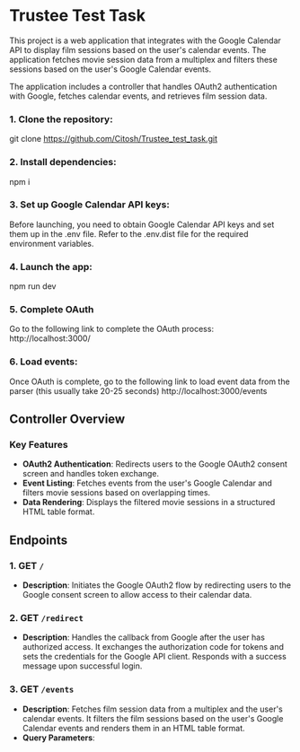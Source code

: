 
# Trustee Test Task
This project is a web application that integrates with the Google Calendar API to display film sessions based on the user's calendar events. The application fetches movie session data from a multiplex and filters these sessions based on the user's Google Calendar events.


The application includes a controller that handles OAuth2 authentication with Google, fetches calendar events, and retrieves film session data.
### 1. Clone the repository:
git clone https://github.com/Citosh/Trustee_test_task.git
### 2. Install dependencies:
npm i
### 3. Set up Google Calendar API keys:
Before launching, you need to obtain Google Calendar API keys and set them up in the .env file. Refer to the .env.dist file for the required environment variables.
### 4. Launch the app:
npm run dev
### 5. Complete OAuth
Go to the following link to complete the OAuth process:
http://localhost:3000/
### 6. Load events:
Once OAuth is complete, go to the following link to load event data from the parser (this usually take 20-25 seconds)
http://localhost:3000/events

## Controller Overview

### Key Features

- **OAuth2 Authentication**: Redirects users to the Google OAuth2 consent screen and handles token exchange.
- **Event Listing**: Fetches events from the user's Google Calendar and filters movie sessions based on overlapping times.
- **Data Rendering**: Displays the filtered movie sessions in a structured HTML table format.

## Endpoints

### 1. GET `/`

- **Description**: Initiates the Google OAuth2 flow by redirecting users to the Google consent screen to allow access to their calendar data.

### 2. GET `/redirect`

- **Description**: Handles the callback from Google after the user has authorized access. It exchanges the authorization code for tokens and sets the credentials for the Google API client. Responds with a success message upon successful login.

### 3. GET `/events`

- **Description**: Fetches film session data from a multiplex and the user's calendar events. It filters the film sessions based on the user's Google Calendar events and renders them in an HTML table format.
- **Query Parameters**:




